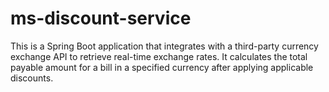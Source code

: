 # ms-discount-service
This is a Spring Boot application that integrates with a third-party currency exchange API to retrieve real-time exchange rates. It calculates the total payable amount for a bill in a specified currency after applying applicable discounts.
